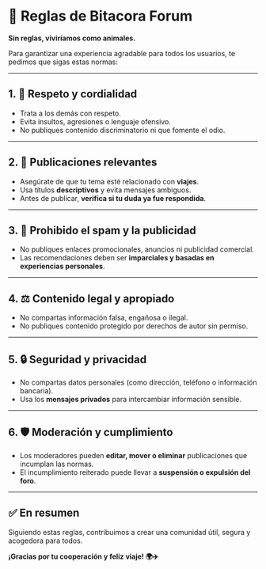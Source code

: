 # 🧭 Reglas de Bitacora Forum
**Sin reglas, viviríamos como animales.**

Para garantizar una experiencia agradable para todos los usuarios, te pedimos que sigas estas normas:

---

## 1. 🤝 Respeto y cordialidad

- Trata a los demás con respeto.
- Evita insultos, agresiones o lenguaje ofensivo.
- No publiques contenido discriminatorio ni que fomente el odio.

---

## 2. 🧵 Publicaciones relevantes

- Asegúrate de que tu tema esté relacionado con **viajes**.
- Usa títulos **descriptivos** y evita mensajes ambiguos.
- Antes de publicar, **verifica si tu duda ya fue respondida**.

---

## 3. 🚫 Prohibido el spam y la publicidad

- No publiques enlaces promocionales, anuncios ni publicidad comercial.
- Las recomendaciones deben ser **imparciales y basadas en experiencias personales**.

---

## 4. ⚖️ Contenido legal y apropiado

- No compartas información falsa, engañosa o ilegal.
- No publiques contenido protegido por derechos de autor sin permiso.

---

## 5. 🔒 Seguridad y privacidad

- No compartas datos personales (como dirección, teléfono o información bancaria).
- Usa los **mensajes privados** para intercambiar información sensible.

---

## 6. 🛡️ Moderación y cumplimiento

- Los moderadores pueden **editar, mover o eliminar** publicaciones que incumplan las normas.
- El incumplimiento reiterado puede llevar a **suspensión o expulsión del foro**.

---

## ✅ En resumen

Siguiendo estas reglas, contribuimos a crear una comunidad útil, segura y acogedora para todos.

**¡Gracias por tu cooperación y feliz viaje! 🌍✈️**
